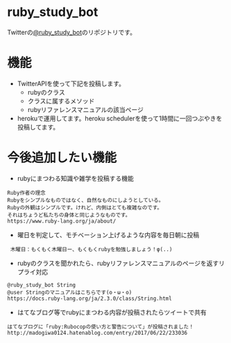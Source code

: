 # ruby_study_bot
Twitterの[@ruby_study_bot](https://twitter.com/ruby_study_bot)のリポジトリです。

# 機能
* TwitterAPIを使って下記を投稿します。
  - rubyのクラス
  - クラスに属するメソッド
  - rubyリファレンスマニュアルの該当ページ
* herokuで運用してます。heroku schedulerを使って1時間に一回つぶやきを投稿してます。

# 今後追加したい機能
* rubyにまつわる知識や雑学を投稿する機能
```
Ruby作者の理念
Rubyをシンプルなものではなく、自然なものにしようとしている。
Rubyの外観はシンプルです。けれど、内側はとても複雑なのです。
それはちょうど私たちの身体と同じようなものです。
https://www.ruby-lang.org/ja/about/
```
* 曜日を判定して、モチベーション上げるような内容を毎日朝に投稿
```
 木曜日：もくもく木曜日ー、もくもくrubyを勉強しましょう！φ(..)
```
* rubyのクラスを聞かれたら、rubyリファレンスマニュアルのページを返すリプライ対応
```
@ruby_study_bot String
@user Stringのマニュアルはこちらです(o・ω・o)
https://docs.ruby-lang.org/ja/2.3.0/class/String.html
```
* はてなブログ等でrubyにまつわる内容が投稿されたらツイートで共有
```
はてなブログに「ruby:Rubocopの使い方と警告について」が投稿されました！
http://madogiwa0124.hatenablog.com/entry/2017/06/22/233036
```